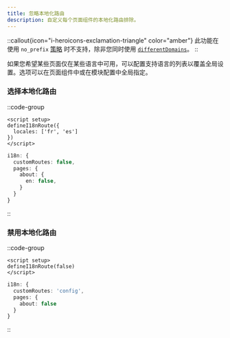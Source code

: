 ```yaml
---
title: 忽略本地化路由
description: 自定义每个页面组件的本地化路由排除。
---
```


::callout{icon="i-heroicons-exclamation-triangle" color="amber"}
此功能在使用 `no_prefix` [策略](/docs/v8/guide) 时不支持，除非您同时使用 [`differentDomains`](/docs/v8/guide/different-domains)。
::

如果您希望某些页面仅在某些语言中可用，可以配置支持语言的列表以覆盖全局设置。选项可以在页面组件中或在模块配置中全局指定。

### 选择本地化路由

::code-group

```vue [pages/about.vue]
<script setup>
defineI18nRoute({
  locales: ['fr', 'es']
})
</script>
```

```ts [nuxt.config.ts]
i18n: {
  customRoutes: false,
  pages: {
    about: {
      en: false,
    }
  }
}
```

::

### 禁用本地化路由

::code-group

```vue [pages/about.vue]
<script setup>
defineI18nRoute(false)
</script>
```

```ts {}[nuxt.config.ts]
i18n: {
  customRoutes: 'config',
  pages: {
    about: false
  }
}
```

::